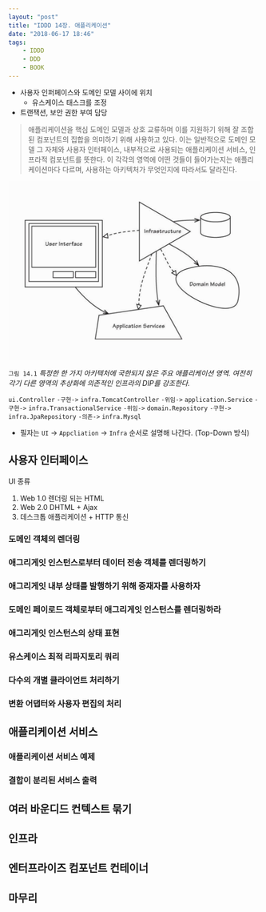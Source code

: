 ```yaml
---
layout: "post"
title: "IDDD 14장. 애플리케이션"
date: "2018-06-17 18:46"
tags:
    - IDDD
    - DDD
    - BOOK
---
```


* 사용자 인퍼페이스와 도메인 모델 사이에 위치
    * 유스케이스 태스크를 조정
* 트랜잭션, 보안 권한 부여 담당

> 애플리케이션을 핵심 도메인 모델과 상호 교류하며 이를 지원하기 위해 잘 조합된 컴포넌트의 집합을 의미하기 위해 사용하고 있다.
> 이는 일반적으로 도메인 모델 그 자체와 사용자 인터페이스, 내부적으로 사용되는 애플리케이션 서비스, 인프라적 컴포넌트를 뜻한다.
> 이 각각의 영역에 어떤 것들이 들어가는지는 애플리케이션마다 다르며, 사용하는 아키텍처가 무엇인지에 따라서도 달라진다.

![특정한 한 가지 아키텍처에 국한되지 않은 주요 애플리케이션 영역. 여전히 각기 다른 영역의 추상화에 의존적인 인프라의 DIP를 강조한다.](/images/2018/06/IDDD-figure-14-1.png)

`그림 14.1` *특정한 한 가지 아키텍처에 국한되지 않은 주요 애플리케이션 영역. 여전히 각기 다른 영역의 추상화에 의존적인 인프라의 DIP를 강조한다.*

`ui.Controller` `-구현->` `infra.TomcatController` `-위임->` `application.Service` `-구현->` `infra.TransactionalService` `-위임->` `domain.Repository` `-구현->` `infra.JpaRepository` `-의존->` `infra.Mysql`

* 필자는 `UI` -> `Appcliation` -> `Infra` 순서로 설명해 나간다. (Top-Down 방식)

## 사용자 인터페이스

UI 종류

1. Web 1.0 렌더링 되는 HTML
2. Web 2.0 DHTML + Ajax
3. 데스크톱 애플리케이션 + HTTP 통신

### 도메인 객체의 렌더링



### 애그리게잇 인스턴스로부터 데이터 전송 객체를 렌더링하기

### 애그리게잇 내부 상태를 발행하기 위해 중재자를 사용하자

### 도메인 페이로드 객체로부터 애그리게잇 인스턴스를 렌더링하라

### 애그리게잇 인스턴스의 상태 표현

### 유스케이스 최적 리파지토리 쿼리

### 다수의 개별 클라이언트 처리하기

### 변환 어댑터와 사용자 편집의 처리

## 애플리케이션 서비스

### 애플리케이션 서비스 예제

### 결합이 분리된 서비스 출력

## 여러 바운디드 컨텍스트 묶기

## 인프라

## 엔터프라이즈 컴포넌트 컨테이너

## 마무리